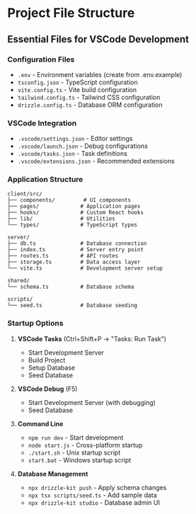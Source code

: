 # Project File Structure

## Essential Files for VSCode Development

### Configuration Files
- `.env` - Environment variables (create from .env.example)
- `tsconfig.json` - TypeScript configuration
- `vite.config.ts` - Vite build configuration
- `tailwind.config.ts` - Tailwind CSS configuration
- `drizzle.config.ts` - Database ORM configuration

### VSCode Integration
- `.vscode/settings.json` - Editor settings
- `.vscode/launch.json` - Debug configurations
- `.vscode/tasks.json` - Task definitions
- `.vscode/extensions.json` - Recommended extensions

### Application Structure
```
client/src/
├── components/         # UI components
├── pages/             # Application pages
├── hooks/             # Custom React hooks
├── lib/               # Utilities
└── types/             # TypeScript types

server/
├── db.ts              # Database connection
├── index.ts           # Server entry point
├── routes.ts          # API routes
├── storage.ts         # Data access layer
└── vite.ts            # Development server setup

shared/
└── schema.ts          # Database schema

scripts/
└── seed.ts            # Database seeding
```

### Startup Options

1. **VSCode Tasks** (Ctrl+Shift+P → "Tasks: Run Task")
   - Start Development Server
   - Build Project
   - Setup Database
   - Seed Database

2. **VSCode Debug** (F5)
   - Start Development Server (with debugging)
   - Seed Database

3. **Command Line**
   - `npm run dev` - Start development
   - `node start.js` - Cross-platform startup
   - `./start.sh` - Unix startup script
   - `start.bat` - Windows startup script

4. **Database Management**
   - `npx drizzle-kit push` - Apply schema changes
   - `npx tsx scripts/seed.ts` - Add sample data
   - `npx drizzle-kit studio` - Database admin UI